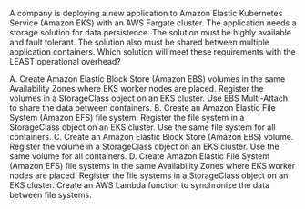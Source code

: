 A company is deploying a new application to Amazon Elastic Kubernetes Service (Amazon EKS) with an AWS Fargate cluster. The application needs a storage solution for data persistence. The solution must be highly available and fault tolerant. The solution also must be shared between multiple application containers. Which solution will meet these requirements with the LEAST operational overhead? 

A. Create Amazon Elastic Block Store (Amazon EBS) volumes in the same Availability Zones where EKS worker nodes are placed. Register the volumes in a StorageClass object on an EKS cluster. Use EBS Multi-Attach to share the data between containers. 
B. Create an Amazon Elastic File System (Amazon EFS) file system. Register the file system in a StorageClass object on an EKS cluster. Use the same file system for all containers. 
C. Create an Amazon Elastic Block Store (Amazon EBS) volume. Register the volume in a StorageClass object on an EKS cluster. Use the same volume for all containers. 
D. Create Amazon Elastic File System (Amazon EFS) file systems in the same Availability Zones where EKS worker nodes are placed. Register the file systems in a StorageClass object on an EKS cluster. Create an AWS Lambda function to synchronize the data between file systems.